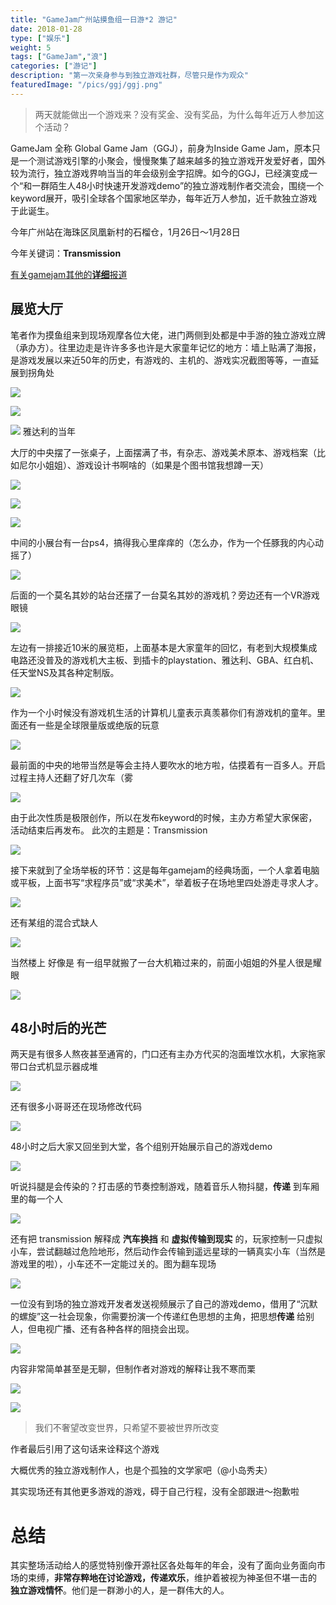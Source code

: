 ```yaml
---
title: "GameJam广州站摸鱼组一日游*2 游记"
date: 2018-01-28
type: ["娱乐"]
weight: 5
tags: ["GameJam","浪"]
categories: ["游记"]
description: "第一次亲身参与到独立游戏社群，尽管只是作为观众"
featuredImage: "/pics/ggj/ggj.png"
---
```


> 两天就能做出一个游戏来？没有奖金、没有奖品，为什么每年近万人参加这个活动？

GameJam 全称 Global Game Jam（GGJ），前身为Inside Game Jam，原本只是一个测试游戏引擎的小聚会，慢慢聚集了越来越多的独立游戏开发爱好者，国外较为流行，独立游戏界响当当的年会级别金字招牌。如今的GGJ，已经演变成一个“和一群陌生人48小时快速开发游戏demo”的独立游戏制作者交流会，围绕一个keyword展开，吸引全球各个国家地区举办，每年近万人参加，近千款独立游戏于此诞生。

今年广州站在海珠区凤凰新村的石榴仓，1月26日～1月28日

今年关键词：**Transmission**

[有关gamejam其他的**详细**报道](https://mp.weixin.qq.com/s?__biz=MzIzMDA3ODg0NA==&mid=2649447223&idx=1&sn=e3ab4e87532db93fc6152070c14b80ac&chksm=f0a71b24c7d09232e397ba7245b7ba076f0fc0fc624cbd0b9b2a817e018041e4e39fd6392b61&mpshare=1&scene=1&srcid=1226LuMKd3yzPYHOPPsrnisY#rd)

## 展览大厅

笔者作为摸鱼组来到现场观摩各位大佬，进门两侧到处都是中手游的独立游戏立牌（承办方）。往里边走是许许多多也许是大家童年记忆的地方：墙上贴满了海报，是游戏发展以来近50年的历史，有游戏的、主机的、游戏实况截图等等，一直延展到拐角处

![](/pics/ggj/2.JPG)

![](/pics/ggj/1.JPG)

![](/pics/ggj/3.JPG)
雅达利的当年


大厅的中央摆了一张桌子，上面摆满了书，有杂志、游戏美术原本、游戏档案（比如尼尔小姐姐）、游戏设计书啊啥的（如果是个图书馆我想蹲一天）

![](/pics/ggj/4.JPG)

![](/pics/ggj/5.JPG)

![](/pics/ggj/6.JPG)


中间的小展台有一台ps4，搞得我心里痒痒的（怎么办，作为一个任豚我的内心动摇了）

![](/pics/ggj/7.JPG)


后面的一个莫名其妙的站台还摆了一台莫名其妙的游戏机？旁边还有一个VR游戏眼镜

![](/pics/ggj/9.JPG)


左边有一排接近10米的展览柜，上面基本是大家童年的回忆，有老到大规模集成电路还没普及的游戏机大主板、到插卡的playstation、雅达利、GBA、红白机、任天堂NS及其各种定制版。

![](/pics/ggj/8.JPG)

作为一个小时候没有游戏机生活的计算机儿童表示真羡慕你们有游戏机的童年。里面还有一些是全球限量版或绝版的玩意

![](/pics/ggj/10.JPG)

最前面的中央的地带当然是等会主持人要吹水的地方啦，估摸着有一百多人。开启过程主持人还翻了好几次车（雾

![](/pics/ggj/11.JPG)

由于此次性质是极限创作，所以在发布keyword的时候，主办方希望大家保密，活动结束后再发布。
此次的主题是：Transmission

![](/pics/ggj/12.jpeg)

接下来就到了全场举板的环节：这是每年gamejam的经典场面，一个人拿着电脑或平板，上面书写“求程序员”或“求美术”，举着板子在场地里四处游走寻求人才。

![](/pics/ggj/15.JPG)

还有某组的混合式缺人

![](/pics/ggj/14.JPG)

当然楼上 好像是 有一组早就搬了一台大机箱过来的，前面小姐姐的外星人很是耀眼

![](/pics/ggj/13.JPG)

## 48小时后的光芒

两天是有很多人熬夜甚至通宵的，门口还有主办方代买的泡面堆饮水机，大家拖家带口台式机显示器成堆

![](/pics/ggj/23.JPG)


还有很多小哥哥还在现场修改代码

![](/pics/ggj/22.JPG)

48小时之后大家又回坐到大堂，各个组别开始展示自己的游戏demo

![](/pics/ggj/16.JPG)

听说抖腿是会传染的？打击感的节奏控制游戏，随着音乐人物抖腿，**传递** 到车厢里的每一个人

![](/pics/ggj/17.JPG)

还有把 transmission 解释成 **汽车换挡** 和 **虚拟传输到现实** 的，玩家控制一只虚拟小车，尝试翻越过危险地形，然后动作会传输到遥远星球的一辆真实小车（当然是游戏里的啦），小车还不一定能过关的。图为翻车现场

![](/pics/ggj/21.JPG)

一位没有到场的独立游戏开发者发送视频展示了自己的游戏demo，借用了“沉默的螺旋”这一社会现象，你需要扮演一个传递红色思想的主角，把思想**传递** 给别人，但电视广播、还有各种各样的阻挠会出现。

![](/pics/ggj/18.JPG)

内容非常简单甚至是无聊，但制作者对游戏的解释让我不寒而栗

![](/pics/ggj/19.JPG)

![](/pics/ggj/20.JPG)

> 我们不奢望改变世界，只希望不要被世界所改变

作者最后引用了这句话来诠释这个游戏

大概优秀的独立游戏制作人，也是个孤独的文学家吧（@小岛秀夫）

其实现场还有其他更多游戏的游戏，碍于自己行程，没有全部跟进～抱歉啦

# 总结

其实整场活动给人的感觉特别像开源社区各处每年的年会，没有了面向业务面向市场的束缚，**非常存粹地在讨论游戏，传递欢乐**，维护着被视为神圣但不堪一击的 **独立游戏情怀**。他们是一群渺小的人，是一群伟大的人。
